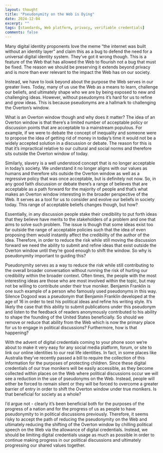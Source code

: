 ```yaml
---
layout: thought
title: "Pseudonymity on the Web is Dying"
date: 2024-12-04
excerpt: ""
tags: [standards, Web platform, privacy, verifiable credentials]
comments: false
---
```


Many digital identity proponents love the meme “the internet was built without an identity layer” and claim this as a bug to defend the need for a universal digital identity system. They’ve got it wrong though. This is a feature of the Web that has allowed the Web to flourish not a bug that must be fixed. The reason we should be preserving it extends beyond privacy and is more than ever relevant to the impact the Web has on our society.

Instead, we have to look beyond about the purpose the Web serves in our greater lives. Today, many of us use the Web as a means to learn, challenge our beliefs, and ultimately shape who we are by being exposed to new and challenging ideas. However, without pseudonyms it’s hard for us to refine and grow ideas. This is because pseudonyms are a hallmark to challenging the Overton’s window.

What is an Overton window though and why does it matter? The idea of an Overton window is that there’s a limited number of acceptable policy or discussion points that are acceptable to a mainstream populous. For example, if we were to debate the concept of inequality and someone were to propose the idea of getting rid of money in today’s time it would not be a widely accepted solution in a discussion or debate. The reason for this is that it’s impractical relative to our cultural and social norms and therefore sits outside the Overton window of today.

Similarly, slavery is a well understood concept that is no longer acceptable in today’s society. We understand it no longer aligns with our values as humans and therefore sits outside the Overton window as well as a regressive policy that was once acceptable, but is definitely not now. So, in any good faith discussion or debate there’s a range of believes that are acceptable as a path forward for the majority of people and that’s what makes an Overton window interesting in the broader perspective of the Web. It serves as a tool for us to consider and evolve our beliefs in society today. This range of acceptable beliefs changes though, but how?

Essentially, in any discussion people stake their credibility to put forth ideas that they believe have merits to the stakeholders of a problem and one that aims to solve such problem. The issue is though that some ideas exist too far outside the range of acceptable policies such that the idea of even proposing them would instantly affect the credibility of the author of the idea. Therefore, in order to reduce the risk while still moving the discussion forward we need the ability to submit and refine ideas that exist outside the Overton window until they’re good enough to shift the window. So why is pseudonymity important to guiding this?

Pseudonymity serves as a way to reduce the risk while still contributing to the overall broader conversation without running the risk of hurting our credibility within the broader context. Often times, the people with the most interesting ideas are those who are most involved within the topic, but may not be willing to contribute under their true moniker. Benjamin Franklin is one such example of a person who famously used pseudonyms in this way. Silence Dogood was a pseudonym that Benjamin Franklin developed at the age of 16 in order to test his political ideas and refine his writing style. It’s likely the case that this ability to submit publications under this pseudonym and listen to the feedback of readers anonymously contributed to his ability to shape the founding of the United States beneficially. So should we remove or reduce that ability from the Web which is now the primary place for us to engage in political discussions? Furthermore, how is that happening?

With the advent of digital credentials coming to your phone soon we’re about to make it very easy for any social media platform, forum, or site to link our online identities to our real life identities. In fact, in some places like Australia they’ve recently passed a bill to require the collection of this information for the purposes of protecting children. Since these digital credentials of our true monikers will be easily accessible, as they become collected within places on the Web where political discussions occur we will see a reduction in the use of pseudonyms on the Web. Instead, people will either be forced to remain silent or they will be forced to overcome a greater barrier of entry in order to shift the Overton window under true monikers. Is that beneficial for society as a whole?

I’d argue not - clearly it’s been beneficial both for the purposes of the progress of a nation and for the progress of us as people to have pseudonymity to in political discussions previously. Therefore, it seems risky to accept the path of reducing the pseudonymity on the Web and ultimately reducing the shifting of the Overton window by chilling political speech on the Web  via the allowance of digital credentials. Instead, we should be limiting digital credentials usage as much as possible in order to continue making progress in our political discussions and ultimately progressing our shared values together.

